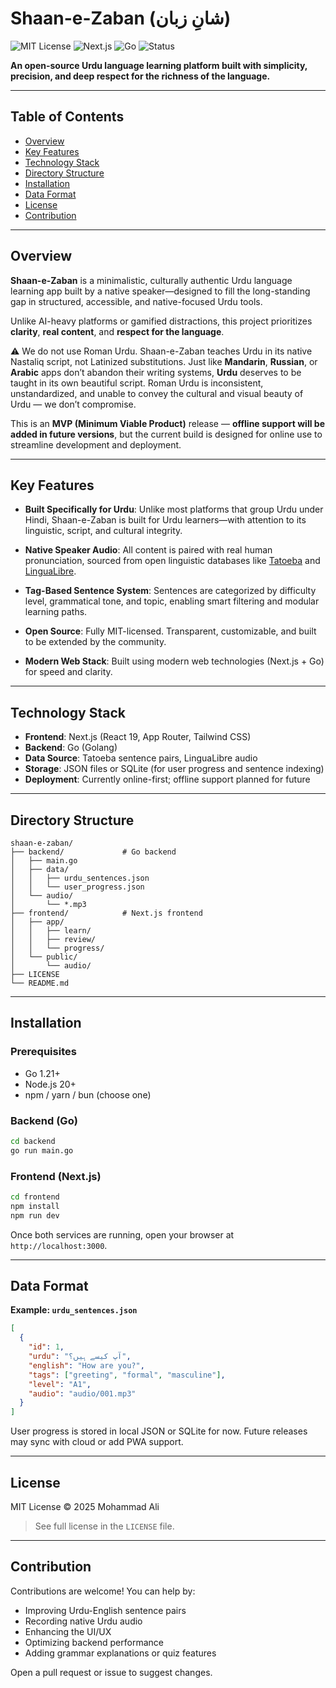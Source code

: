 # Shaan-e-Zaban (شانِ زبان)

![MIT License](https://img.shields.io/badge/license-MIT-green)
![Next.js](https://img.shields.io/badge/frontend-Next.js-blue)
![Go](https://img.shields.io/badge/backend-Go-orange)
![Status](https://img.shields.io/badge/status-MVP-lightgrey)

**An open-source Urdu language learning platform built with simplicity, precision, and deep respect for the richness of the language.**

---

## Table of Contents
- [Overview](#overview)
- [Key Features](#key-features)
- [Technology Stack](#technology-stack)
- [Directory Structure](#directory-structure)
- [Installation](#installation)
- [Data Format](#data-format)
- [License](#license)
- [Contribution](#contribution)

---

## Overview

**Shaan-e-Zaban** is a minimalistic, culturally authentic Urdu language learning app built by a native speaker—designed to fill the long-standing gap in structured, accessible, and native-focused Urdu tools.

Unlike AI-heavy platforms or gamified distractions, this project prioritizes **clarity**, **real content**, and **respect for the language**.

⚠️ We do not use Roman Urdu. Shaan-e-Zaban teaches Urdu in its native Nastaliq script, not Latinized substitutions. Just like **Mandarin**, **Russian**, or **Arabic** apps don’t abandon their writing systems, **Urdu** deserves to be taught in its own beautiful script.
Roman Urdu is inconsistent, unstandardized, and unable to convey the cultural and visual beauty of Urdu — we don’t compromise.

This is an **MVP (Minimum Viable Product)** release — **offline support will be added in future versions**, but the current build is designed for online use to streamline development and deployment.

---

## Key Features

* **Built Specifically for Urdu**: Unlike most platforms that group Urdu under Hindi, Shaan-e-Zaban is built for Urdu learners—with attention to its linguistic, script, and cultural integrity.

* **Native Speaker Audio**: All content is paired with real human pronunciation, sourced from open linguistic databases like [Tatoeba](https://tatoeba.org) and [LinguaLibre](https://lingualibre.org).

* **Tag-Based Sentence System**: Sentences are categorized by difficulty level, grammatical tone, and topic, enabling smart filtering and modular learning paths.

* **Open Source**: Fully MIT-licensed. Transparent, customizable, and built to be extended by the community.

* **Modern Web Stack**: Built using modern web technologies (Next.js + Go) for speed and clarity.

---

## Technology Stack

* **Frontend**: Next.js (React 19, App Router, Tailwind CSS)
* **Backend**: Go (Golang)
* **Data Source**: Tatoeba sentence pairs, LinguaLibre audio
* **Storage**: JSON files or SQLite (for user progress and sentence indexing)
* **Deployment**: Currently online-first; offline support planned for future

---

## Directory Structure

```
shaan-e-zaban/
├── backend/             # Go backend
│   ├── main.go
│   ├── data/
│   │   ├── urdu_sentences.json
│   │   └── user_progress.json
│   └── audio/
│       └── *.mp3
├── frontend/            # Next.js frontend
│   ├── app/
│   │   ├── learn/
│   │   ├── review/
│   │   └── progress/
│   └── public/
│       └── audio/
├── LICENSE
└── README.md
```

---

## Installation

### Prerequisites

* Go 1.21+
* Node.js 20+
* npm / yarn / bun (choose one)

### Backend (Go)

```bash
cd backend
go run main.go
```

### Frontend (Next.js)

```bash
cd frontend
npm install
npm run dev
```

Once both services are running, open your browser at `http://localhost:3000`.

---

## Data Format

**Example: `urdu_sentences.json`**

```json
[
  {
    "id": 1,
    "urdu": "آپ کیسے ہیں؟",
    "english": "How are you?",
    "tags": ["greeting", "formal", "masculine"],
    "level": "A1",
    "audio": "audio/001.mp3"
  }
]
```

User progress is stored in local JSON or SQLite for now. Future releases may sync with cloud or add PWA support.

---

## License

MIT License
© 2025 Mohammad Ali

> See full license in the `LICENSE` file.

---

## Contribution

Contributions are welcome! You can help by:

* Improving Urdu-English sentence pairs
* Recording native Urdu audio
* Enhancing the UI/UX
* Optimizing backend performance
* Adding grammar explanations or quiz features

Open a pull request or issue to suggest changes.
